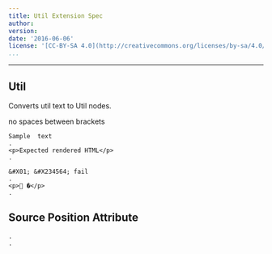 ```yaml
---
title: Util Extension Spec
author: 
version: 
date: '2016-06-06'
license: '[CC-BY-SA 4.0](http://creativecommons.org/licenses/by-sa/4.0/)'
...
```


---

## Util  

Converts util text to Util nodes.

no spaces between brackets

```````````````````````````````` example(Util: 1) options(option1, IGNORE)
Sample  text
.
<p>Expected rendered HTML</p>
.
````````````````````````````````


```````````````````````````````` example(Util: 2) options(FAIL)
&#X01; &#X234564; fail
.
<p> �</p>
.
````````````````````````````````


## Source Position Attribute

```````````````````````````````` example(Source Position Attribute: 1) options(src-pos, IGNORE)
.
.
````````````````````````````````


